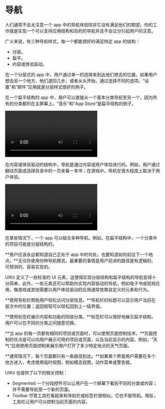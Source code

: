 # 导航 

人们通常不会太注意一个 app 中的导航体验除非它没有满足他们的期望。你的工作就是实现一个可以支持应用结构和目的的导航并且不会过分引起用户的注意。

广义来说，有三种导航样式，每一个都能很好的满足特定 app 的结构：

- 分层。
- 扁平。
- 内容或体验驱动。

在一个分层式的 app 中，用户通过单一的选择来到达他们想去的位置。如果用户想去另一个地方，他们退回几步，或者从头开始，通过选择不同的选项。“设置”和“邮件”应用就是分层样式很好的例子。
 
在一个扁平结构的 app 中，用户可以直接从一个基本分类导航至另一个，因为所有的分类都列在主屏幕上。“音乐”和“App Store”是扁平结构的例子。

![例子](images/navigation_flat.m4v)

在内容或体验驱动的结构中，导航是通过内容或用户体验进行的。例如，用户通过翻动页面或选择目录中的一页来看一本书；在游戏中，导航在很大程度上取决于用户体验。

<video src="images/navigation_contents.m4v"></video>

在某些情况下，一个 app 可以结合多种导航。例如，在扁平结构中，一个分类中的项目可能是分层结构的。

**用户应该永远都知道自己正处于 app 中的何处，也要知道如何前往下一个地点。**无论你使用何种导航模式，最重要的事情是用户前进的路径是有逻辑的、可预测的、容易实现的。

UIKit 定义了一些标准的 UI 元素，这使得实现分层结构和扁平结构的导航变得十分简单，此外，一些元素还可以帮助你实现内容驱动的导航，例如电子书或视频应用。像游戏或其他需要以用户体验驱动的应用通常依靠自定义的元素和行为。

**使用导航栏帮助用户轻松访问分层信息。**导航栏的标题可以显示用户当前在层次中的位置；返回按钮可以轻松回到上一级界面。

**使用标签栏展示内容和功能的同级分类。**标签栏可以很好地展示扁平结构，用户可以在不同的分类之间随意切换。

**当 app 的每一页都有相同的项目或页面时，可以使用页面控制技术。**页面控制的优点是可以向用户展示可用的项目或页面，以及当前显示的内容。例如，“天气”应用使用页面控制来展示用户打开了多少特定地点的天气页面。

**通常情况下，每个页面都只有一条路径到达。**如果某个界面用户需要在多个地方进入，考虑使用临时视图，例如模态视图，动作菜单或警告框。

UIKit 也提供了以下的相关控制：

- Segmented 一个分段控件可以让用户在一个屏幕下看到不同的分类或内容；并不需要导航至一个新的页面。
- Toolbar 尽管工具栏看起来和导航栏或标签栏很相似，它也不能导航。相反，工具栏让用户可以控制当前页面的内容。

